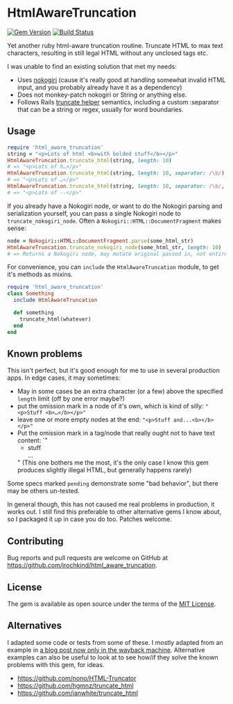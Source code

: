# HtmlAwareTruncation
[![Gem Version](https://badge.fury.io/rb/html_aware_truncation.svg)](https://badge.fury.io/rb/html_aware_truncation)
[![Build Status](https://travis-ci.org/jrochkind/html_aware_truncation.svg?branch=master)](https://travis-ci.org/jrochkind/html_aware_truncation)


Yet another ruby html-aware truncation routine. Truncate HTML to max text characters,
resulting in still legal HTML without any unclosed tags etc.

I was unable to find an existing solution that met my needs:
* Uses [nokogiri](https://github.com/sparklemotion/nokogiri) (cause it's really good at handling somewhat invalid HTML input, and you probably already have it as a dependency)
* Does not monkey-patch nokogiri or String or anything else.
* Follows Rails [truncate helper](http://api.rubyonrails.org/classes/ActionView/Helpers/TextHelper.html#method-i-truncate)
  semantics, including a custom :separator that can be a string or regex, usually for word boundaries.


## Usage

```ruby
require 'html_aware_truncation'
string = "<p>Lots of html <b>with bolded stuff</b></p>"
HtmlAwareTruncation.truncate_html(string, length: 10)
# => "<p>Lots of h…</p>"
HtmlAwareTruncation.truncate_html(string, length: 10, separator: /\b/)
# => "<p>Lots of …</p>"
HtmlAwareTruncation.truncate_html(string, length: 10, separator: /\b/, omission: '--')
# => "<p>Lots of --</p>"
```

If you already have a Nokogiri node, or want to do the Nokogiri
parsing and serialization yourself, you can pass a single Nokogiri node
to `truncate_nokogiri_node`. Often a `Nokogiri::HTML::DocumentFragment` makes sense:

```ruby
node = Nokogiri::HTML::DocumentFragment.parse(some_html_str)
HtmlAwareTruncation.truncate_nokogiri_node(some_html_str, length: 10)
# => Returns a Nokogiri node, may mutate original passed in, not entirely sure.
```

For convenience, you can `include` the `HtmlAwareTruncation` module, to
get it's methods as mixins.

```ruby
require 'html_aware_truncation'
class Something
  include HtmlAwareTruncation

  def something
    truncate_html(whatever)
  end
end
```

## Known problems

This isn't perfect, but it's good enough for me to use in several production
apps. In edge cases, it may sometimes:

* May in some cases be an extra character (or a few) above the specified `length` limit (off by one error maybe?)
* put the omission mark in a node of it's own, which is kind of silly: `"<p>Stuff <b>…</b></p>"`
* leave one or more empty nodes at the end: `"<p>Stuff and...<b></b></p>"`
* Put the omission mark in a tag/node that really ought not to have text content: `"<ul><li>stuff</li>…</ul>"
  (This one bothers me the most, it's the only case I know this gem produces slightly illegal HTML, but generally happens rarely)

Some specs marked `pending` demonstrate some "bad behavior", but there may be others un-tested.

In general though, this has not caused me real problems in production, it works out.
I still find this preferable to other alternative gems I know about, so I packaged it up in
case you do too. Patches welcome.

## Contributing

Bug reports and pull requests are welcome on GitHub at https://github.com/jrochkind/html_aware_truncation.


## License

The gem is available as open source under the terms of the [MIT License](http://opensource.org/licenses/MIT).

## Alternatives

I adapted some code or tests from some of these. I mostly adapted from
an example in [a blog post now only in the wayback machine](https://web-beta.archive.org/web/20160116165808/http://blog.madebydna.com/all/code/2010/06/04/ruby-helper-to-cleanly-truncate-html.html).
Alternative examples can also be useful to look at to see how/if they solve the known problems with this gem, for ideas.

* https://github.com/nono/HTML-Truncator
* https://github.com/hgmnz/truncate_html
* https://github.com/ianwhite/truncate_html


